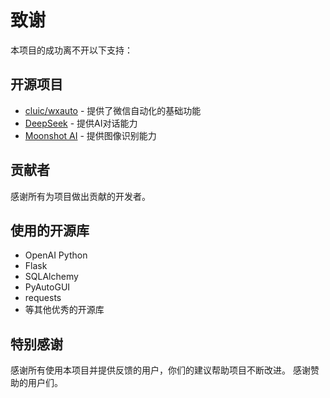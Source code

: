 # 致谢

本项目的成功离不开以下支持：

## 开源项目

- [cluic/wxauto](https://github.com/cluic/wxauto) - 提供了微信自动化的基础功能
- [DeepSeek](https://platform.deepseek.com/) - 提供AI对话能力
- [Moonshot AI](https://platform.moonshot.cn/) - 提供图像识别能力

## 贡献者

感谢所有为项目做出贡献的开发者。

## 使用的开源库

- OpenAI Python
- Flask
- SQLAlchemy
- PyAutoGUI
- requests
- 等其他优秀的开源库

## 特别感谢

感谢所有使用本项目并提供反馈的用户，你们的建议帮助项目不断改进。
感谢赞助的用户们。
